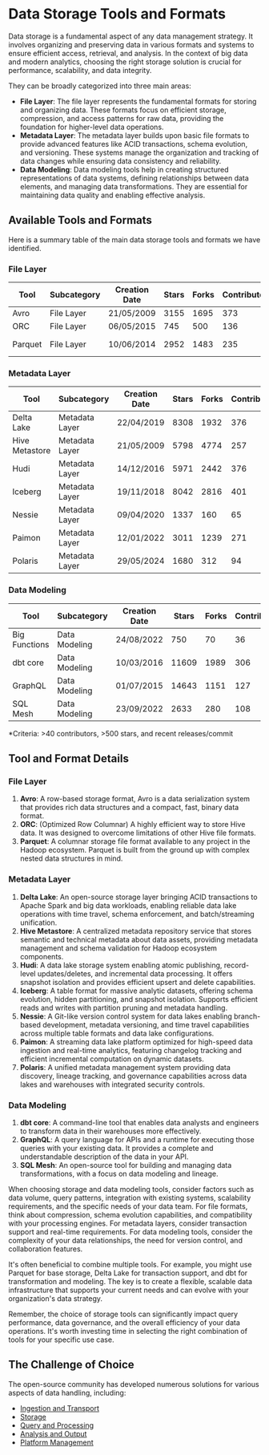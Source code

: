 # Data Storage Tools and Formats

Data storage is a fundamental aspect of any data management strategy. It involves organizing and preserving data in various formats and systems to ensure efficient access, retrieval, and analysis. In the context of big data and modern analytics, choosing the right storage solution is crucial for performance, scalability, and data integrity.

They can be broadly categorized into three main areas:
- **File Layer**: The file layer represents the fundamental formats for storing and organizing data. These formats focus on efficient storage, compression, and access patterns for raw data, providing the foundation for higher-level data operations.
- **Metadata Layer**: The metadata layer builds upon basic file formats to provide advanced features like ACID transactions, schema evolution, and versioning. These systems manage the organization and tracking of data changes while ensuring data consistency and reliability.
- **Data Modeling**: Data modeling tools help in creating structured representations of data systems, defining relationships between data elements, and managing data transformations. They are essential for maintaining data quality and enabling effective analysis.

## Available Tools and Formats

Here is a summary table of the main data storage tools and formats we have identified.

### File Layer

| Tool | Subcategory | Creation Date | Stars | Forks | Contributors | Last Release | Latest Commit | Meets Criteria* | Link |
|---|---|---|---|---|---|---|---|---|---|
| Avro | File Layer | 21/05/2009 | 3155 | 1695 | 373 | 05/08/2024 | 22/09/2025 | Yes | https://github.com/apache/avro |
| ORC | File Layer | 06/05/2015 | 745 | 500 | 136 | 01/10/2025 | 01/10/2025 | Yes | https://github.com/apache/orc |
| Parquet | File Layer | 10/06/2014 | 2952 | 1483 | 235 | 03/09/2025 | 30/09/2025 | Yes | https://github.com/apache/parquet-mr |

### Metadata Layer

| Tool | Subcategory | Creation Date | Stars | Forks | Contributors | Last Release | Latest Commit | Meets Criteria* | Link |
|---|---|---|---|---|---|---|---|---|---|
| Delta Lake | Metadata Layer | 22/04/2019 | 8308 | 1932 | 376 | 09/06/2025 | 03/10/2025 | Yes | https://github.com/delta-io/delta |
| Hive Metastore | Metadata Layer | 21/05/2009 | 5798 | 4774 | 257 | N/A | 03/10/2025 | Yes | https://github.com/apache/hive |
| Hudi | Metadata Layer | 14/12/2016 | 5971 | 2442 | 376 | 02/05/2025 | 04/10/2025 | Yes | https://github.com/apache/hudi |
| Iceberg | Metadata Layer | 19/11/2018 | 8042 | 2816 | 401 | 11/09/2025 | 05/10/2025 | Yes | https://github.com/apache/iceberg |
| Nessie | Metadata Layer | 09/04/2020 | 1337 | 160 | 65 | 24/09/2025 | 04/10/2025 | Yes | https://github.com/projectnessie/nessie |
| Paimon | Metadata Layer | 12/01/2022 | 3011 | 1239 | 271 | N/A | 30/09/2025 | Yes | https://github.com/apache/paimon |
| Polaris | Metadata Layer | 29/05/2024 | 1680 | 312 | 94 | 19/09/2025 | 04/10/2025 | Yes | https://github.com/apache/polaris |

### Data Modeling

| Tool | Subcategory | Creation Date | Stars | Forks | Contributors | Last Release | Latest Commit | Meets Criteria* | Link |
|---|---|---|---|---|---|---|---|---|---|
| Big Functions | Data Modeling | 24/08/2022 | 750 | 70 | 36 | 15/05/2025 | 26/05/2025 | No | https://github.com/unytics/bigfunctions |
| dbt core | Data Modeling | 10/03/2016 | 11609 | 1989 | 306 | 02/10/2025 | 03/10/2025 | Yes | https://github.com/dbt-labs/dbt-core |
| GraphQL | Data Modeling | 01/07/2015 | 14643 | 1151 | 127 | 04/09/2025 | 02/10/2025 | Yes | https://github.com/graphql/graphql-spec |
| SQL Mesh | Data Modeling | 23/09/2022 | 2633 | 280 | 108 | 29/09/2025 | 03/10/2025 | Yes | https://github.com/TobikoData/sqlmesh |

*Criteria: >40 contributors, >500 stars, and recent releases/commit

## Tool and Format Details

### File Layer

1. **Avro**: A row-based storage format, Avro is a data serialization system that provides rich data structures and a compact, fast, binary data format.
2. **ORC**: (Optimized Row Columnar) A highly efficient way to store Hive data. It was designed to overcome limitations of other Hive file formats.
3. **Parquet**: A columnar storage file format available to any project in the Hadoop ecosystem. Parquet is built from the ground up with complex nested data structures in mind.

### Metadata Layer

1. **Delta Lake**: An open-source storage layer bringing ACID transactions to Apache Spark and big data workloads, enabling reliable data lake operations with time travel, schema enforcement, and batch/streaming unification.
2. **Hive Metastore**: A centralized metadata repository service that stores semantic and technical metadata about data assets, providing metadata management and schema validation for Hadoop ecosystem components.
3. **Hudi**: A data lake storage system enabling atomic publishing, record-level updates/deletes, and incremental data processing. It offers snapshot isolation and provides efficient upsert and delete capabilities.
4. **Iceberg**: A table format for massive analytic datasets, offering schema evolution, hidden partitioning, and snapshot isolation. Supports efficient reads and writes with partition pruning and metadata handling.
5. **Nessie**: A Git-like version control system for data lakes enabling branch-based development, metadata versioning, and time travel capabilities across multiple table formats and data lake configurations.
6. **Paimon**: A streaming data lake platform optimized for high-speed data ingestion and real-time analytics, featuring changelog tracking and efficient incremental computation on dynamic datasets.
7. **Polaris**: A unified metadata management system providing data discovery, lineage tracking, and governance capabilities across data lakes and warehouses with integrated security controls.

### Data Modeling

1. **dbt core**: A command-line tool that enables data analysts and engineers to transform data in their warehouses more effectively.
2. **GraphQL**: A query language for APIs and a runtime for executing those queries with your existing data. It provides a complete and understandable description of the data in your API.
3. **SQL Mesh**: An open-source tool for building and managing data transformations, with a focus on data modeling and lineage.

When choosing storage and data modeling tools, consider factors such as data volume, query patterns, integration with existing systems, scalability requirements, and the specific needs of your data team. For file formats, think about compression, schema evolution capabilities, and compatibility with your processing engines. For metadata layers, consider transaction support and real-time requirements. For data modeling tools, consider the complexity of your data relationships, the need for version control, and collaboration features.

It's often beneficial to combine multiple tools. For example, you might use Parquet for base storage, Delta Lake for transaction support, and dbt for transformation and modeling. The key is to create a flexible, scalable data infrastructure that supports your current needs and can evolve with your organization's data strategy.

Remember, the choice of storage tools can significantly impact query performance, data governance, and the overall efficiency of your data operations. It's worth investing time in selecting the right combination of tools for your specific use case.

## The Challenge of Choice
The open-source community has developed numerous solutions for various aspects of data handling, including:
- [Ingestion and Transport](01.ingestion_and_transport.md)
- [Storage](02.storage.md)
- [Query and Processing](03.query_and_processing.md)
- [Analysis and Output](04.analysis_and_output.md)
- [Platform Management](05.platform_management.md)